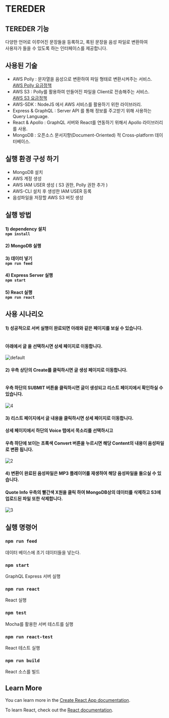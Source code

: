 # TEREDER

## TEREDER 기능
다양한 언어로 이루어진 문장들을 등록하고, 록된 문장을 음성 파일로 변환하여 <br>
사용자가 들을 수 있도록 하는 인터페이스를 제공합니다.   

## 사용된 기술
 * AWS Polly : 문자열을 음성으로 변환하여 파일 형태로 변환시켜주는 서비스.<br> 
 [AWS Polly 요금정책](https://aws.amazon.com/ko/polly/pricing/)
 * AWS S3 : Polly를 활용하여 만들어진 파일을 Client로 전송해주는 서비스.<br>
 [AWS S3 요금정책](https://aws.amazon.com/ko/s3/pricing/)
 * AWS-SDK : NodeJS 에서 AWS 서비스를 활용하기 위한 라이브러리.
 * Express & GraphQL : Server API 를 통해 정보를 주고받기 위해 사용하는 Query Language.
 * React & Apollo : GraphQL 서버와 React를 연동하기 위해서 Apollo 라이브러리를 사용.
 * MongoDB : 오픈소스 문서지향(Document-Oriented) 적 Cross-platform 데이터베이스.
 
## 실행 환경 구성 하기
* MongoDB 설치
* AWS 계정 생성
* AWS IAM USER 생성 ( S3 권한, Polly 권한 추가 )
* AWS-CLI 설치 후 생성한 IAM USER 등록 
* 음성파일을 저장할 AWS S3 버킷 생성
 
## 실행 방법
#### 1) dependency 설치 <br> `npm install`    
#### 2) MongoDB 실행 <br>    
#### 3) 데이터 넣기 <br> `npm run feed`    
#### 4) Express Server 실행 <br> `npm start`    
#### 5) React 실행 <br> `npm run react`    

## 사용 시나리오
#### 1) 성공적으로 서버 실행이 완료되면 아래와 같은 페이지를 보실 수 있습니다.
#### <br>아래에서 글 을 선택하시면 상세 페이지로 이동합니다.  
![default](https://user-images.githubusercontent.com/21999598/51917824-bd4e6e80-2423-11e9-97b3-562fdaa79ab5.PNG)
#### 2) 우측 상단의 Create를 클릭하시면 글 생성 페이지로 이동합니다.
#### <br> 우측 하단의 SUBMIT 버튼을 클릭하시면 글이 생성되고 리스트 페이지에서 확인하실 수 있습니다.
![4](https://user-images.githubusercontent.com/21999598/51972375-95601900-24be-11e9-8197-fff2c40cff52.PNG)
#### 3) 리스트 페이지에서 글 내용을 클릭하시면 상세 페이지로 이동합니다.<br> 
#### 상세 페이지에서 하단의 Voice 탭에서 목소리를 선택하시고 <br> 
#### 우측 하단에 보이는 초록색 Convert 버튼을 누르시면 해당 Content의 내용이 음성파일로 변환 됩니다.
![2](https://user-images.githubusercontent.com/21999598/51918324-ad835a00-2424-11e9-8bdd-badc97eb715d.PNG)
#### 4) 변환이 완료된 음성파일은 MP3 플레이어를 재생하여 해당 음성파일을 들으실 수 있습니다.<br>
#### Quote Info 우측의 빨간색 X원을 클릭 하여 MongoDB상의 데이터를 삭제하고 S3에 업로드된 파일 또한 삭제합니다.
![3](https://user-images.githubusercontent.com/21999598/51918711-5d58c780-2425-11e9-81b2-891eaa537c7e.PNG)


## 실행 명령어

### `npm run feed`
데이터 베이스에 초기 데이터들을 넣는다.

### `npm start`
GraphQL Express 서버 실행

### `npm run react`
React 실행

### `npm test`
Mocha를 활용한 서버 테스트를 실행

### `npm run react-test`
React 테스트 실행

### `npm run build`
React 소스를 빌드

## Learn More

You can learn more in the [Create React App documentation](https://facebook.github.io/create-react-app/docs/getting-started).

To learn React, check out the [React documentation](https://reactjs.org/).

